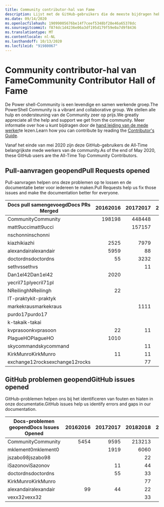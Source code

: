 ```yaml
---
title: Community contributor-hal van Fame
description: Lijst met de GitHub-gebruikers die de meeste bijdragen hebben over het PowerShell-Doc-project.
ms.date: 09/14/2020
ms.openlocfilehash: 19099005676be14f7ceef5348bf28e46a65378dc
ms.sourcegitcommit: f874dc1d4236e06a3df195d179f59e0a7d9f8436
ms.translationtype: MT
ms.contentlocale: nl-NL
ms.lasthandoff: 10/13/2020
ms.locfileid: "91980067"
---
```

# <a name="community-contributor-hall-of-fame"></a><span data-ttu-id="b3533-103">Community contributor-hal van Fame</span><span class="sxs-lookup"><span data-stu-id="b3533-103">Community Contributor Hall of Fame</span></span>

<span data-ttu-id="b3533-104">De Power shell-Community is een levendige en samen werkende groep.</span><span class="sxs-lookup"><span data-stu-id="b3533-104">The PowerShell Community is a vibrant and collaborative group.</span></span> <span data-ttu-id="b3533-105">We stellen alle hulp en ondersteuning van de Community zeer op prijs.</span><span class="sxs-lookup"><span data-stu-id="b3533-105">We greatly appreciate all the help and support we get from the community.</span></span> <span data-ttu-id="b3533-106">Meer informatie over hoe u kunt bijdragen door de [hand leiding van de mede werker][contrib]te lezen.</span><span class="sxs-lookup"><span data-stu-id="b3533-106">Learn how you can contribute by reading the [Contributor's Guide][contrib].</span></span>

<span data-ttu-id="b3533-107">Vanaf het einde van mei 2020 zijn deze GitHub-gebruikers de All-Time belangrijkste mede werkers van de community.</span><span class="sxs-lookup"><span data-stu-id="b3533-107">As of the end of May 2020, these GitHub users are the All-Time Top Community Contributors.</span></span>

## <a name="pull-requests-opened"></a><span data-ttu-id="b3533-108">Pull-aanvragen geopend</span><span class="sxs-lookup"><span data-stu-id="b3533-108">Pull Requests opened</span></span>

<span data-ttu-id="b3533-109">Pull-aanvragen helpen ons deze problemen op te lossen en de documentatie beter voor iedereen te maken.</span><span class="sxs-lookup"><span data-stu-id="b3533-109">Pull Requests help us fix those issues and make the documentation better for everyone.</span></span>

| <span data-ttu-id="b3533-110">Docs pull samengevoegd</span><span class="sxs-lookup"><span data-stu-id="b3533-110">Docs PRs Merged</span></span> | <span data-ttu-id="b3533-111">2016</span><span class="sxs-lookup"><span data-stu-id="b3533-111">2016</span></span> | <span data-ttu-id="b3533-112">2017</span><span class="sxs-lookup"><span data-stu-id="b3533-112">2017</span></span> | <span data-ttu-id="b3533-113">2018</span><span class="sxs-lookup"><span data-stu-id="b3533-113">2018</span></span> | <span data-ttu-id="b3533-114">2019</span><span class="sxs-lookup"><span data-stu-id="b3533-114">2019</span></span> | <span data-ttu-id="b3533-115">2020</span><span class="sxs-lookup"><span data-stu-id="b3533-115">2020</span></span> | <span data-ttu-id="b3533-116">Eindtotaal</span><span class="sxs-lookup"><span data-stu-id="b3533-116">Grand Total</span></span> |
| --------------- | ---: | ---: | ---: | ---: | ---: | ----------: |
| <span data-ttu-id="b3533-117">Community</span><span class="sxs-lookup"><span data-stu-id="b3533-117">Community</span></span>       |  <span data-ttu-id="b3533-118">198</span><span class="sxs-lookup"><span data-stu-id="b3533-118">198</span></span> |  <span data-ttu-id="b3533-119">448</span><span class="sxs-lookup"><span data-stu-id="b3533-119">448</span></span> |  <span data-ttu-id="b3533-120">468</span><span class="sxs-lookup"><span data-stu-id="b3533-120">468</span></span> |  <span data-ttu-id="b3533-121">322</span><span class="sxs-lookup"><span data-stu-id="b3533-121">322</span></span> |  <span data-ttu-id="b3533-122">136</span><span class="sxs-lookup"><span data-stu-id="b3533-122">136</span></span> |        <span data-ttu-id="b3533-123">1575</span><span class="sxs-lookup"><span data-stu-id="b3533-123">1575</span></span> |
| <span data-ttu-id="b3533-124">matt9ucci</span><span class="sxs-lookup"><span data-stu-id="b3533-124">matt9ucci</span></span>       |      |  <span data-ttu-id="b3533-125">157</span><span class="sxs-lookup"><span data-stu-id="b3533-125">157</span></span> |   <span data-ttu-id="b3533-126">80</span><span class="sxs-lookup"><span data-stu-id="b3533-126">80</span></span> |   <span data-ttu-id="b3533-127">30</span><span class="sxs-lookup"><span data-stu-id="b3533-127">30</span></span> |      |         <span data-ttu-id="b3533-128">267</span><span class="sxs-lookup"><span data-stu-id="b3533-128">267</span></span> |
| <span data-ttu-id="b3533-129">nschonni</span><span class="sxs-lookup"><span data-stu-id="b3533-129">nschonni</span></span>        |      |      |   <span data-ttu-id="b3533-130">14</span><span class="sxs-lookup"><span data-stu-id="b3533-130">14</span></span> |  <span data-ttu-id="b3533-131">138</span><span class="sxs-lookup"><span data-stu-id="b3533-131">138</span></span> |   <span data-ttu-id="b3533-132">10</span><span class="sxs-lookup"><span data-stu-id="b3533-132">10</span></span> |         <span data-ttu-id="b3533-133">162</span><span class="sxs-lookup"><span data-stu-id="b3533-133">162</span></span> |
| <span data-ttu-id="b3533-134">kiazhi</span><span class="sxs-lookup"><span data-stu-id="b3533-134">kiazhi</span></span>          |   <span data-ttu-id="b3533-135">25</span><span class="sxs-lookup"><span data-stu-id="b3533-135">25</span></span> |   <span data-ttu-id="b3533-136">79</span><span class="sxs-lookup"><span data-stu-id="b3533-136">79</span></span> |   <span data-ttu-id="b3533-137">12</span><span class="sxs-lookup"><span data-stu-id="b3533-137">12</span></span> |      |      |         <span data-ttu-id="b3533-138">116</span><span class="sxs-lookup"><span data-stu-id="b3533-138">116</span></span> |
| <span data-ttu-id="b3533-139">alexandair</span><span class="sxs-lookup"><span data-stu-id="b3533-139">alexandair</span></span>      |   <span data-ttu-id="b3533-140">59</span><span class="sxs-lookup"><span data-stu-id="b3533-140">59</span></span> |    <span data-ttu-id="b3533-141">8</span><span class="sxs-lookup"><span data-stu-id="b3533-141">8</span></span> |   <span data-ttu-id="b3533-142">26</span><span class="sxs-lookup"><span data-stu-id="b3533-142">26</span></span> |    <span data-ttu-id="b3533-143">2</span><span class="sxs-lookup"><span data-stu-id="b3533-143">2</span></span> |    <span data-ttu-id="b3533-144">1</span><span class="sxs-lookup"><span data-stu-id="b3533-144">1</span></span> |          <span data-ttu-id="b3533-145">96</span><span class="sxs-lookup"><span data-stu-id="b3533-145">96</span></span> |
| <span data-ttu-id="b3533-146">doctordns</span><span class="sxs-lookup"><span data-stu-id="b3533-146">doctordns</span></span>       |    <span data-ttu-id="b3533-147">5</span><span class="sxs-lookup"><span data-stu-id="b3533-147">5</span></span> |   <span data-ttu-id="b3533-148">32</span><span class="sxs-lookup"><span data-stu-id="b3533-148">32</span></span> |   <span data-ttu-id="b3533-149">20</span><span class="sxs-lookup"><span data-stu-id="b3533-149">20</span></span> |    <span data-ttu-id="b3533-150">7</span><span class="sxs-lookup"><span data-stu-id="b3533-150">7</span></span> |    <span data-ttu-id="b3533-151">5</span><span class="sxs-lookup"><span data-stu-id="b3533-151">5</span></span> |          <span data-ttu-id="b3533-152">69</span><span class="sxs-lookup"><span data-stu-id="b3533-152">69</span></span> |
| <span data-ttu-id="b3533-153">sethvs</span><span class="sxs-lookup"><span data-stu-id="b3533-153">sethvs</span></span>          |      |    <span data-ttu-id="b3533-154">1</span><span class="sxs-lookup"><span data-stu-id="b3533-154">1</span></span> |   <span data-ttu-id="b3533-155">44</span><span class="sxs-lookup"><span data-stu-id="b3533-155">44</span></span> |      |   <span data-ttu-id="b3533-156">20</span><span class="sxs-lookup"><span data-stu-id="b3533-156">20</span></span> |          <span data-ttu-id="b3533-157">65</span><span class="sxs-lookup"><span data-stu-id="b3533-157">65</span></span> |
| <span data-ttu-id="b3533-158">Dan1el42</span><span class="sxs-lookup"><span data-stu-id="b3533-158">Dan1el42</span></span>        |   <span data-ttu-id="b3533-159">20</span><span class="sxs-lookup"><span data-stu-id="b3533-159">20</span></span> |      |      |      |      |          <span data-ttu-id="b3533-160">20</span><span class="sxs-lookup"><span data-stu-id="b3533-160">20</span></span> |
| <span data-ttu-id="b3533-161">yecril71pl</span><span class="sxs-lookup"><span data-stu-id="b3533-161">yecril71pl</span></span>      |      |      |      |      |   <span data-ttu-id="b3533-162">20</span><span class="sxs-lookup"><span data-stu-id="b3533-162">20</span></span> |          <span data-ttu-id="b3533-163">20</span><span class="sxs-lookup"><span data-stu-id="b3533-163">20</span></span> |
| <span data-ttu-id="b3533-164">NReilingh</span><span class="sxs-lookup"><span data-stu-id="b3533-164">NReilingh</span></span>       |    <span data-ttu-id="b3533-165">2</span><span class="sxs-lookup"><span data-stu-id="b3533-165">2</span></span> |      |   <span data-ttu-id="b3533-166">13</span><span class="sxs-lookup"><span data-stu-id="b3533-166">13</span></span> |    <span data-ttu-id="b3533-167">3</span><span class="sxs-lookup"><span data-stu-id="b3533-167">3</span></span> |      |          <span data-ttu-id="b3533-168">18</span><span class="sxs-lookup"><span data-stu-id="b3533-168">18</span></span> |
| <span data-ttu-id="b3533-169">IT-praktyk</span><span class="sxs-lookup"><span data-stu-id="b3533-169">it-praktyk</span></span>      |      |      |   <span data-ttu-id="b3533-170">16</span><span class="sxs-lookup"><span data-stu-id="b3533-170">16</span></span> |    <span data-ttu-id="b3533-171">1</span><span class="sxs-lookup"><span data-stu-id="b3533-171">1</span></span> |      |          <span data-ttu-id="b3533-172">17</span><span class="sxs-lookup"><span data-stu-id="b3533-172">17</span></span> |
| <span data-ttu-id="b3533-173">markekraus</span><span class="sxs-lookup"><span data-stu-id="b3533-173">markekraus</span></span>      |      |   <span data-ttu-id="b3533-174">11</span><span class="sxs-lookup"><span data-stu-id="b3533-174">11</span></span> |    <span data-ttu-id="b3533-175">5</span><span class="sxs-lookup"><span data-stu-id="b3533-175">5</span></span> |      |      |          <span data-ttu-id="b3533-176">16</span><span class="sxs-lookup"><span data-stu-id="b3533-176">16</span></span> |
| <span data-ttu-id="b3533-177">purdo17</span><span class="sxs-lookup"><span data-stu-id="b3533-177">purdo17</span></span>         |      |      |   <span data-ttu-id="b3533-178">13</span><span class="sxs-lookup"><span data-stu-id="b3533-178">13</span></span> |      |      |          <span data-ttu-id="b3533-179">13</span><span class="sxs-lookup"><span data-stu-id="b3533-179">13</span></span> |
| <span data-ttu-id="b3533-180">k-takai</span><span class="sxs-lookup"><span data-stu-id="b3533-180">k-takai</span></span>         |      |      |    <span data-ttu-id="b3533-181">5</span><span class="sxs-lookup"><span data-stu-id="b3533-181">5</span></span> |    <span data-ttu-id="b3533-182">1</span><span class="sxs-lookup"><span data-stu-id="b3533-182">1</span></span> |    <span data-ttu-id="b3533-183">7</span><span class="sxs-lookup"><span data-stu-id="b3533-183">7</span></span> |          <span data-ttu-id="b3533-184">13</span><span class="sxs-lookup"><span data-stu-id="b3533-184">13</span></span> |
| <span data-ttu-id="b3533-185">kvprasoon</span><span class="sxs-lookup"><span data-stu-id="b3533-185">kvprasoon</span></span>       |    <span data-ttu-id="b3533-186">2</span><span class="sxs-lookup"><span data-stu-id="b3533-186">2</span></span> |    <span data-ttu-id="b3533-187">1</span><span class="sxs-lookup"><span data-stu-id="b3533-187">1</span></span> |    <span data-ttu-id="b3533-188">7</span><span class="sxs-lookup"><span data-stu-id="b3533-188">7</span></span> |    <span data-ttu-id="b3533-189">2</span><span class="sxs-lookup"><span data-stu-id="b3533-189">2</span></span> |    <span data-ttu-id="b3533-190">1</span><span class="sxs-lookup"><span data-stu-id="b3533-190">1</span></span> |          <span data-ttu-id="b3533-191">13</span><span class="sxs-lookup"><span data-stu-id="b3533-191">13</span></span> |
| <span data-ttu-id="b3533-192">PlagueHO</span><span class="sxs-lookup"><span data-stu-id="b3533-192">PlagueHO</span></span>        |   <span data-ttu-id="b3533-193">10</span><span class="sxs-lookup"><span data-stu-id="b3533-193">10</span></span> |      |      |    <span data-ttu-id="b3533-194">1</span><span class="sxs-lookup"><span data-stu-id="b3533-194">1</span></span> |      |          <span data-ttu-id="b3533-195">11</span><span class="sxs-lookup"><span data-stu-id="b3533-195">11</span></span> |
| <span data-ttu-id="b3533-196">skycommand</span><span class="sxs-lookup"><span data-stu-id="b3533-196">skycommand</span></span>      |      |    <span data-ttu-id="b3533-197">1</span><span class="sxs-lookup"><span data-stu-id="b3533-197">1</span></span> |    <span data-ttu-id="b3533-198">3</span><span class="sxs-lookup"><span data-stu-id="b3533-198">3</span></span> |    <span data-ttu-id="b3533-199">3</span><span class="sxs-lookup"><span data-stu-id="b3533-199">3</span></span> |    <span data-ttu-id="b3533-200">3</span><span class="sxs-lookup"><span data-stu-id="b3533-200">3</span></span> |          <span data-ttu-id="b3533-201">10</span><span class="sxs-lookup"><span data-stu-id="b3533-201">10</span></span> |
| <span data-ttu-id="b3533-202">KirkMunro</span><span class="sxs-lookup"><span data-stu-id="b3533-202">KirkMunro</span></span>       |    <span data-ttu-id="b3533-203">1</span><span class="sxs-lookup"><span data-stu-id="b3533-203">1</span></span> |    <span data-ttu-id="b3533-204">1</span><span class="sxs-lookup"><span data-stu-id="b3533-204">1</span></span> |    <span data-ttu-id="b3533-205">2</span><span class="sxs-lookup"><span data-stu-id="b3533-205">2</span></span> |    <span data-ttu-id="b3533-206">6</span><span class="sxs-lookup"><span data-stu-id="b3533-206">6</span></span> |      |          <span data-ttu-id="b3533-207">10</span><span class="sxs-lookup"><span data-stu-id="b3533-207">10</span></span> |
| <span data-ttu-id="b3533-208">exchange12rocks</span><span class="sxs-lookup"><span data-stu-id="b3533-208">exchange12rocks</span></span> |      |    <span data-ttu-id="b3533-209">7</span><span class="sxs-lookup"><span data-stu-id="b3533-209">7</span></span> |    <span data-ttu-id="b3533-210">3</span><span class="sxs-lookup"><span data-stu-id="b3533-210">3</span></span> |      |      |          <span data-ttu-id="b3533-211">10</span><span class="sxs-lookup"><span data-stu-id="b3533-211">10</span></span> |

## <a name="github-issues-opened"></a><span data-ttu-id="b3533-212">GitHub problemen geopend</span><span class="sxs-lookup"><span data-stu-id="b3533-212">GitHub issues opened</span></span>

<span data-ttu-id="b3533-213">GitHub-problemen helpen ons bij het identificeren van fouten en hiaten in onze documentatie.</span><span class="sxs-lookup"><span data-stu-id="b3533-213">GitHub issues help us identify errors and gaps in our documentation.</span></span>

| <span data-ttu-id="b3533-214">Docs-problemen geopend</span><span class="sxs-lookup"><span data-stu-id="b3533-214">Docs Issues Opened</span></span> | <span data-ttu-id="b3533-215">2016</span><span class="sxs-lookup"><span data-stu-id="b3533-215">2016</span></span> | <span data-ttu-id="b3533-216">2017</span><span class="sxs-lookup"><span data-stu-id="b3533-216">2017</span></span> | <span data-ttu-id="b3533-217">2018</span><span class="sxs-lookup"><span data-stu-id="b3533-217">2018</span></span> | <span data-ttu-id="b3533-218">2019</span><span class="sxs-lookup"><span data-stu-id="b3533-218">2019</span></span> | <span data-ttu-id="b3533-219">2020</span><span class="sxs-lookup"><span data-stu-id="b3533-219">2020</span></span> | <span data-ttu-id="b3533-220">Eindtotaal</span><span class="sxs-lookup"><span data-stu-id="b3533-220">Grand Total</span></span> |
| ------------------ | ---: | ---: | ---: | ---: | ---: | ----------: |
| <span data-ttu-id="b3533-221">Community</span><span class="sxs-lookup"><span data-stu-id="b3533-221">Community</span></span>          |   <span data-ttu-id="b3533-222">54</span><span class="sxs-lookup"><span data-stu-id="b3533-222">54</span></span> |   <span data-ttu-id="b3533-223">95</span><span class="sxs-lookup"><span data-stu-id="b3533-223">95</span></span> |  <span data-ttu-id="b3533-224">213</span><span class="sxs-lookup"><span data-stu-id="b3533-224">213</span></span> |  <span data-ttu-id="b3533-225">575</span><span class="sxs-lookup"><span data-stu-id="b3533-225">575</span></span> |  <span data-ttu-id="b3533-226">464</span><span class="sxs-lookup"><span data-stu-id="b3533-226">464</span></span> |        <span data-ttu-id="b3533-227">1404</span><span class="sxs-lookup"><span data-stu-id="b3533-227">1404</span></span> |
| <span data-ttu-id="b3533-228">mklement0</span><span class="sxs-lookup"><span data-stu-id="b3533-228">mklement0</span></span>          |      |   <span data-ttu-id="b3533-229">19</span><span class="sxs-lookup"><span data-stu-id="b3533-229">19</span></span> |   <span data-ttu-id="b3533-230">60</span><span class="sxs-lookup"><span data-stu-id="b3533-230">60</span></span> |   <span data-ttu-id="b3533-231">56</span><span class="sxs-lookup"><span data-stu-id="b3533-231">56</span></span> |   <span data-ttu-id="b3533-232">56</span><span class="sxs-lookup"><span data-stu-id="b3533-232">56</span></span> |         <span data-ttu-id="b3533-233">191</span><span class="sxs-lookup"><span data-stu-id="b3533-233">191</span></span> |
| <span data-ttu-id="b3533-234">jszabo98</span><span class="sxs-lookup"><span data-stu-id="b3533-234">jszabo98</span></span>           |      |      |    <span data-ttu-id="b3533-235">2</span><span class="sxs-lookup"><span data-stu-id="b3533-235">2</span></span> |   <span data-ttu-id="b3533-236">15</span><span class="sxs-lookup"><span data-stu-id="b3533-236">15</span></span> |    <span data-ttu-id="b3533-237">6</span><span class="sxs-lookup"><span data-stu-id="b3533-237">6</span></span> |          <span data-ttu-id="b3533-238">23</span><span class="sxs-lookup"><span data-stu-id="b3533-238">23</span></span> |
| <span data-ttu-id="b3533-239">iSazonov</span><span class="sxs-lookup"><span data-stu-id="b3533-239">iSazonov</span></span>           |      |    <span data-ttu-id="b3533-240">1</span><span class="sxs-lookup"><span data-stu-id="b3533-240">1</span></span> |    <span data-ttu-id="b3533-241">4</span><span class="sxs-lookup"><span data-stu-id="b3533-241">4</span></span> |   <span data-ttu-id="b3533-242">10</span><span class="sxs-lookup"><span data-stu-id="b3533-242">10</span></span> |    <span data-ttu-id="b3533-243">7</span><span class="sxs-lookup"><span data-stu-id="b3533-243">7</span></span> |          <span data-ttu-id="b3533-244">22</span><span class="sxs-lookup"><span data-stu-id="b3533-244">22</span></span> |
| <span data-ttu-id="b3533-245">doctordns</span><span class="sxs-lookup"><span data-stu-id="b3533-245">doctordns</span></span>          |      |    <span data-ttu-id="b3533-246">5</span><span class="sxs-lookup"><span data-stu-id="b3533-246">5</span></span> |    <span data-ttu-id="b3533-247">3</span><span class="sxs-lookup"><span data-stu-id="b3533-247">3</span></span> |    <span data-ttu-id="b3533-248">5</span><span class="sxs-lookup"><span data-stu-id="b3533-248">5</span></span> |    <span data-ttu-id="b3533-249">4</span><span class="sxs-lookup"><span data-stu-id="b3533-249">4</span></span> |          <span data-ttu-id="b3533-250">17</span><span class="sxs-lookup"><span data-stu-id="b3533-250">17</span></span> |
| <span data-ttu-id="b3533-251">KirkMunro</span><span class="sxs-lookup"><span data-stu-id="b3533-251">KirkMunro</span></span>          |      |      |    <span data-ttu-id="b3533-252">7</span><span class="sxs-lookup"><span data-stu-id="b3533-252">7</span></span> |    <span data-ttu-id="b3533-253">7</span><span class="sxs-lookup"><span data-stu-id="b3533-253">7</span></span> |    <span data-ttu-id="b3533-254">1</span><span class="sxs-lookup"><span data-stu-id="b3533-254">1</span></span> |          <span data-ttu-id="b3533-255">15</span><span class="sxs-lookup"><span data-stu-id="b3533-255">15</span></span> |
| <span data-ttu-id="b3533-256">alexandair</span><span class="sxs-lookup"><span data-stu-id="b3533-256">alexandair</span></span>         |    <span data-ttu-id="b3533-257">9</span><span class="sxs-lookup"><span data-stu-id="b3533-257">9</span></span> |    <span data-ttu-id="b3533-258">4</span><span class="sxs-lookup"><span data-stu-id="b3533-258">4</span></span> |    <span data-ttu-id="b3533-259">2</span><span class="sxs-lookup"><span data-stu-id="b3533-259">2</span></span> |      |      |          <span data-ttu-id="b3533-260">15</span><span class="sxs-lookup"><span data-stu-id="b3533-260">15</span></span> |
| <span data-ttu-id="b3533-261">vexx32</span><span class="sxs-lookup"><span data-stu-id="b3533-261">vexx32</span></span>             |      |      |    <span data-ttu-id="b3533-262">3</span><span class="sxs-lookup"><span data-stu-id="b3533-262">3</span></span> |   <span data-ttu-id="b3533-263">11</span><span class="sxs-lookup"><span data-stu-id="b3533-263">11</span></span> |      |          <span data-ttu-id="b3533-264">14</span><span class="sxs-lookup"><span data-stu-id="b3533-264">14</span></span> |

<!-- Link references -->
[contrib]: contributing/overview.md
